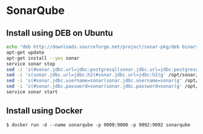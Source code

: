 # SonarQube

## Install using DEB on Ubuntu

```sh
echo "deb http://downloads.sourceforge.net/project/sonar-pkg/deb binary/" >> /etc/apt/sources.list
apt-get update
apt-get install --yes sonar
service sonar stop
sed -i 's(#sonar.jdbc.url=jdbc:postgresql(sonar.jdbc.url=jdbc:postgresql(g' /opt/sonar/conf/sonar.properties
sed -i 's(sonar.jdbc.url=jdbc:h2(#sonar.jdbc.url=jdbc:h2(g' /opt/sonar/conf/sonar.properties
sed -i 's(#sonar.jdbc.username=sonar(sonar.jdbc.username=sonar(g' /opt/sonar/conf/sonar.properties
sed -i 's(#sonar.jdbc.password=sonar(sonar.jdbc.password=sonar(g' /opt/sonar/conf/sonar.properties
service sonar start
```

## Install using Docker

    $ docker run -d --name sonarqube -p 9000:9000 -p 9092:9092 sonarqube
